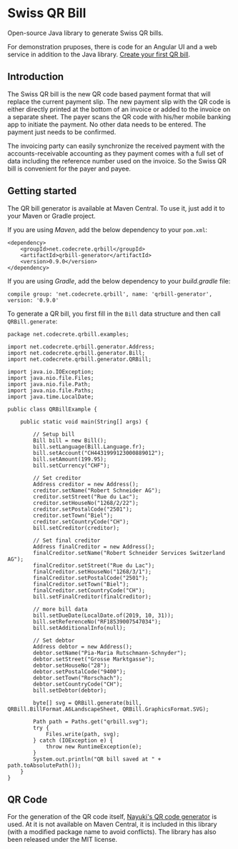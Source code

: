 # Swiss QR Bill

Open-source Java library to generate Swiss QR bills.

For demonstration pruposes, there is code for an Angular UI and a web service in addition to the Java library.
[Create your first QR bill](https://www.codecrete.net/qrbill).

## Introduction

The Swiss QR bill is the new QR code based payment format that will replace the current payment slip.
The new payment slip with the QR code is either directly printed at the bottom of an invoice
or added to the invoice on a separate sheet. The payer scans the QR code with his/her mobile banking app
to initiate the payment. No other data needs to be entered. The payment just needs to be confirmed.

The invoicing party can easily synchronize the received payment with the accounts-receivable accounting as
they payment comes with a full set of data including the reference number used on the invoice. So the Swiss QR bill
is convenient for the payer and payee.

## Getting started

The QR bill generator is available at Maven Central. To use it, just add it to your Maven or Gradle project.

If you are using *Maven*, add the below dependency to your `pom.xml`:

    <dependency>
        <groupId>net.codecrete.qrbill</groupId>
        <artifactId>qrbill-generator</artifactId>
        <version>0.9.0</version>
    </dependency>

If you are using *Gradle*, add the below dependency to your *build.gradle* file:

    compile group: 'net.codecrete.qrbill', name: 'qrbill-generator', version: '0.9.0'

To generate a QR bill, you first fill in the `Bill` data structure and then call `QRBill.generate`:

    package net.codecrete.qrbill.examples;

    import net.codecrete.qrbill.generator.Address;
    import net.codecrete.qrbill.generator.Bill;
    import net.codecrete.qrbill.generator.QRBill;

    import java.io.IOException;
    import java.nio.file.Files;
    import java.nio.file.Path;
    import java.nio.file.Paths;
    import java.time.LocalDate;

    public class QRBillExample {

        public static void main(String[] args) {

            // Setup bill
            Bill bill = new Bill();
            bill.setLanguage(Bill.Language.fr);
            bill.setAccount("CH4431999123000889012");
            bill.setAmount(199.95);
            bill.setCurrency("CHF");

            // Set creditor
            Address creditor = new Address();
            creditor.setName("Robert Schneider AG");
            creditor.setStreet("Rue du Lac");
            creditor.setHouseNo("1268/2/22");
            creditor.setPostalCode("2501");
            creditor.setTown("Biel");
            creditor.setCountryCode("CH");
            bill.setCreditor(creditor);

            // Set final creditor
            Address finalCreditor = new Address();
            finalCreditor.setName("Robert Schneider Services Switzerland AG");
            finalCreditor.setStreet("Rue du Lac");
            finalCreditor.setHouseNo("1268/3/1");
            finalCreditor.setPostalCode("2501");
            finalCreditor.setTown("Biel");
            finalCreditor.setCountryCode("CH");
            bill.setFinalCreditor(finalCreditor);

            // more bill data
            bill.setDueDate(LocalDate.of(2019, 10, 31));
            bill.setReferenceNo("RF18539007547034");
            bill.setAdditionalInfo(null);

            // Set debtor
            Address debtor = new Address();
            debtor.setName("Pia-Maria Rutschmann-Schnyder");
            debtor.setStreet("Grosse Marktgasse");
            debtor.setHouseNo("28");
            debtor.setPostalCode("9400");
            debtor.setTown("Rorschach");
            debtor.setCountryCode("CH");
            bill.setDebtor(debtor);

            byte[] svg = QRBill.generate(bill, QRBill.BillFormat.A6LandscapeSheet, QRBill.GraphicsFormat.SVG);

            Path path = Paths.get("qrbill.svg");
            try {
                Files.write(path, svg);
            } catch (IOException e) {
                throw new RuntimeException(e);
            }
            System.out.println("QR bill saved at " + path.toAbsolutePath());
        }
    }

## QR Code

For the generation of the QR code itself, [Nayuki's QR code generator](https://github.com/nayuki/QR-Code-generator) is used.
At it is not available on Maven Central, it is included in this library (with a modified package name to avoid conflicts).
The library has also been released under the MIT license.
